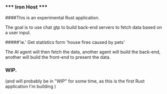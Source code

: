 ### *** Iron Host ***

####This is an experimental Rust application.

The goal is to use chat gtp to build back-end servers to fetch data based on a user input. 

#####'ie.' Get statistics form 'house fires caused by pets'

The AI agent will then fetch the data, another agent will build the back-end, another will build the front-end to present the data. 

### WIP. 

(and will probably be in "WIP" for some time, as this is the first Rust application I'm building )